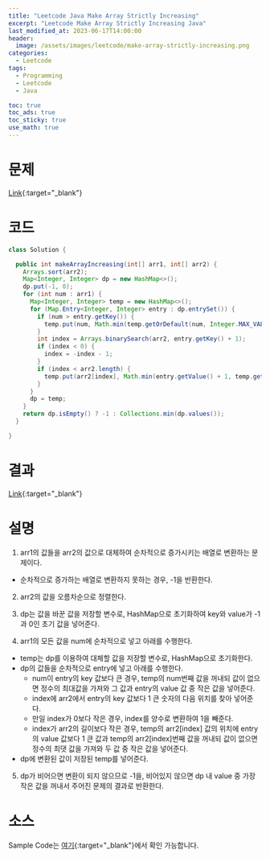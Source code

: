 ```yaml
---
title: "Leetcode Java Make Array Strictly Increasing"
excerpt: "Leetcode Make Array Strictly Increasing Java"
last_modified_at: 2023-06-17T14:00:00
header:
  image: /assets/images/leetcode/make-array-strictly-increasing.png
categories:
  - Leetcode
tags:
  - Programming
  - Leetcode
  - Java

toc: true
toc_ads: true
toc_sticky: true
use_math: true
---
```

# 문제
[Link](https://leetcode.com/problems/make-array-strictly-increasing){:target="_blank"}

# 코드
```java
class Solution {

  public int makeArrayIncreasing(int[] arr1, int[] arr2) {
    Arrays.sort(arr2);
    Map<Integer, Integer> dp = new HashMap<>();
    dp.put(-1, 0);
    for (int num : arr1) {
      Map<Integer, Integer> temp = new HashMap<>();
      for (Map.Entry<Integer, Integer> entry : dp.entrySet()) {
        if (num > entry.getKey()) {
          temp.put(num, Math.min(temp.getOrDefault(num, Integer.MAX_VALUE), entry.getValue()));
        }
        int index = Arrays.binarySearch(arr2, entry.getKey() + 1);
        if (index < 0) {
          index = -index - 1;
        }
        if (index < arr2.length) {
          temp.put(arr2[index], Math.min(entry.getValue() + 1, temp.getOrDefault(arr2[index], Integer.MAX_VALUE)));
        }
      }
      dp = temp;
    }
    return dp.isEmpty() ? -1 : Collections.min(dp.values());
  }

}
```

# 결과
[Link](https://leetcode.com/problems/make-array-strictly-increasing/submissions/973114588/){:target="_blank"}

# 설명
1. arr1의 값들을 arr2의 값으로 대체하여 순차적으로 증가시키는 배열로 변환하는 문제이다.
- 순차적으로 증가하는 배열로 변환하지 못하는 경우, -1을 반환한다.

2. arr2의 값을 오름차순으로 정렬한다.

3. dp는 값을 바꾼 값을 저장할 변수로, HashMap으로 초기화하여 key와 value가 -1과 0인 초기 값을 넣어준다.

4. arr1의 모든 값을 num에 순차적으로 넣고 아래를 수행한다.
- temp는 dp를 이용하여 대체할 값을 저장할 변수로, HashMap으로 초기화한다.
- dp의 값들을 순차적으로 entry에 넣고 아래를 수행한다.
  - num이 entry의 key 값보다 큰 경우, temp의 num번째 값을 꺼내되 값이 없으면 정수의 최대값을 가져와 그 값과 entry의 value 값 중 작은 값을 넣어준다.
  - index에 arr2에서 entry의 key 값보다 1 큰 숫자의 다음 위치를 찾아 넣어준다.
  - 만일 index가 0보다 작은 경우, index를 양수로 변환하여 1을 빼준다.
  - index가 arr2의 길이보다 작은 경우, temp의 arr2[index] 값의 위치에 entry의 value 값보다 1 큰 값과 temp의 arr2[index]번째 값을 꺼내되 값이 없으면 정수의 최댓 값을 가져와 두 값 중 작은 값을 넣어준다.
- dp에 변환된 값이 저장된 temp를 넣어준다.

5. dp가 비어으면 변환이 되지 않으므로 -1을, 비어있지 않으면 dp 내 value 중 가장 작은 값을 꺼내서 주어진 문제의 결과로 반환한다.

# 소스
Sample Code는 [여기](https://github.com/GracefulSoul/leetcode/blob/master/src/main/java/gracefulsoul/problems/MakeArrayStrictlyIncreasing.java){:target="_blank"}에서 확인 가능합니다.